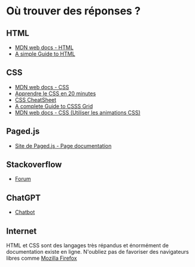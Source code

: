 # Où trouver des réponses ? 

## HTML
* [MDN web docs - HTML](https://developer.mozilla.org/fr/docs/Web/HTML)
* [A simple Guide to HTML](https://www.simplehtmlguide.com/cheatsheet.php)

## CSS
* [MDN web docs - CSS](https://developer.mozilla.org/fr/docs/Web/CSS)
* [Apprendre le CSS en 20 minutes](https://www.youtube.com/watch?v=1PnVor36_40)
* [CSS CheatSheet](https://htmlcheatsheet.com/css/)
* [A complete Guide to CSSS Grid](https://css-tricks.com/snippets/css/complete-guide-grid/)
* [MDN web docs - CSS (Utiliser les animations CSS)](https://developer.mozilla.org/fr/docs/Web/CSS/CSS_Animations/Using_CSS_animations)

## Paged.js
* [Site de Paged.js - Page documentation](https://pagedjs.org/documentation/)  

## Stackoverflow
* [Forum](https://stackoverflow.com/)

## ChatGPT
* [Chatbot](https://chat.openai.com/)

## Internet
HTML et CSS sont des langages très répandus et énormément de documentation existe en ligne. 
N'oubliez pas de favoriser des navigateurs libres comme [Mozilla Firefox](https://www.mozilla.org/)


